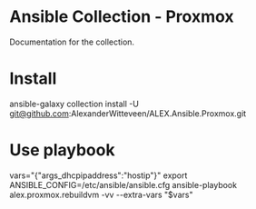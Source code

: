 # Ansible Collection - Proxmox
Documentation for the collection.

# Install
ansible-galaxy collection install -U git@github.com:AlexanderWitteveen/ALEX.Ansible.Proxmox.git

# Use playbook
vars="{\"args_dhcpipaddress\":\"hostip\"}"
export ANSIBLE_CONFIG=/etc/ansible/ansible.cfg 
ansible-playbook alex.proxmox.rebuildvm -vv --extra-vars "$vars"

